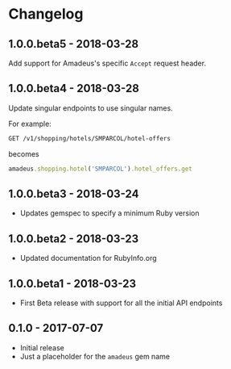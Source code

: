# Changelog

## 1.0.0.beta5 - 2018-03-28

Add support for Amadeus's specific `Accept` request header.

## 1.0.0.beta4 - 2018-03-28

Update singular endpoints to use singular names.

For example:

```sh
GET /v1/shopping/hotels/SMPARCOL/hotel-offers
```

becomes

```rb
amadeus.shopping.hotel('SMPARCOL').hotel_offers.get
```

## 1.0.0.beta3 - 2018-03-24

* Updates gemspec to specify a minimum Ruby version

## 1.0.0.beta2 - 2018-03-23

* Updated documentation for RubyInfo.org

## 1.0.0.beta1 - 2018-03-23

* First Beta release with support for all the initial API endpoints

## 0.1.0 - 2017-07-07

* Initial release
* Just a placeholder for the `amadeus` gem name
